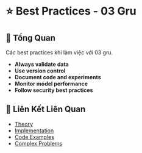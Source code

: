 # ⭐ Best Practices - 03 Gru

## 🎯 Tổng Quan

Các best practices khi làm việc với 03 gru.

- **Always validate data**
- **Use version control**
- **Document code and experiments**
- **Monitor model performance**
- **Follow security best practices**

## 🔗 Liên Kết Liên Quan

- [Theory](./THEORY_03_gru.md)
- [Implementation](./IMPLEMENTATION_03_gru.md)
- [Code Examples](./CODE_EXAMPLES_03_gru.md)
- [Complex Problems](./COMPLEX_PROBLEMS.md)
